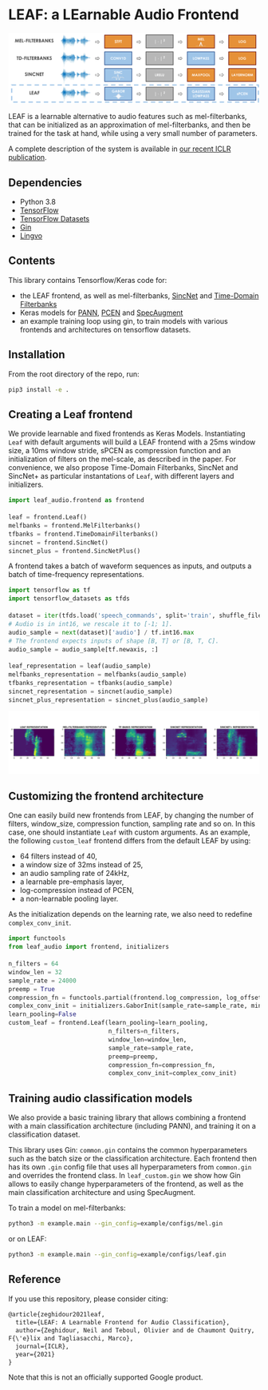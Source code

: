 # LEAF: a LEarnable Audio Frontend

![Overview](./images/frontends.png)

LEAF is a learnable alternative to audio features such as mel-filterbanks, that can be initialized as an approximation of mel-filterbanks, and then be trained for the task at hand, while using a very small
number of parameters.

A complete description of the system is available in [our recent ICLR publication](https://openreview.net/forum?id=jM76BCb6F9m).


## Dependencies
* Python 3.8
* [TensorFlow](https://www.tensorflow.org/)
* [TensorFlow Datasets](https://www.tensorflow.org/datasets/overview)
* [Gin](https://github.com/google/gin-config)
* [Lingvo](https://github.com/tensorflow/lingvo)

## Contents
This library contains Tensorflow/Keras code for:

* the LEAF frontend, as well as mel-filterbanks, [SincNet](https://arxiv.org/abs/1808.00158) and [Time-Domain Filterbanks](https://arxiv.org/abs/1711.01161)
* Keras models for [PANN](https://arxiv.org/abs/1912.10211), [PCEN](https://research.google/pubs/pub45911/) and [SpecAugment](https://arxiv.org/abs/1904.08779)
* an example training loop using gin, to train models with various frontends and architectures on tensorflow datasets.

## Installation
From the root directory of the repo, run:

```bash
pip3 install -e .
```

## Creating a Leaf frontend
We provide learnable and fixed frontends as Keras Models. Instantiating `Leaf` with default arguments will build a LEAF frontend with a 25ms window size, a 10ms window stride, sPCEN as compression function and an initialization of filters on the mel-scale, as described in the paper. For convenience, we also propose Time-Domain Filterbanks, SincNet and SincNet+ as particular instantations of `Leaf`, with different layers and initializers.

```python
import leaf_audio.frontend as frontend

leaf = frontend.Leaf()
melfbanks = frontend.MelFilterbanks()
tfbanks = frontend.TimeDomainFilterbanks()
sincnet = frontend.SincNet()
sincnet_plus = frontend.SincNetPlus()
```

A frontend takes a batch of waveform sequences as inputs, and outputs a batch of time-frequency representations.

```python
import tensorflow as tf
import tensorflow_datasets as tfds

dataset = iter(tfds.load('speech_commands', split='train', shuffle_files=True))
# Audio is in int16, we rescale it to [-1; 1].
audio_sample = next(dataset)['audio'] / tf.int16.max
# The frontend expects inputs of shape [B, T] or [B, T, C].
audio_sample = audio_sample[tf.newaxis, :]

leaf_representation = leaf(audio_sample)
melfbanks_representation = melfbanks(audio_sample)
tfbanks_representation = tfbanks(audio_sample)
sincnet_representation = sincnet(audio_sample)
sincnet_plus_representation = sincnet_plus(audio_sample)
```

![Frontends output](./images/frontends_output.png)

## Customizing the frontend architecture

One can easily build new frontends from LEAF, by changing the number
of filters, window_size, compression function, sampling rate and so on.
In this case, one should instantiate `Leaf` with custom arguments.
As an example, the following `custom_leaf` frontend differs from the default LEAF
by using:

* 64 filters instead of 40,
* a window size of 32ms instead of 25,
* an audio sampling rate of 24kHz,
* a learnable pre-emphasis layer,
* log-compression instead of PCEN,
* a non-learnable pooling layer.

As the initialization depends on the learning rate, we also need to redefine
`complex_conv_init`.

```python
import functools
from leaf_audio import frontend, initializers

n_filters = 64
window_len = 32
sample_rate = 24000
preemp = True
compression_fn = functools.partial(frontend.log_compression, log_offset=1e-5)
complex_conv_init = initializers.GaborInit(sample_rate=sample_rate, min_freq=60., max_freq=7800.)
learn_pooling=False
custom_leaf = frontend.Leaf(learn_pooling=learn_pooling,
                            n_filters=n_filters,
                            window_len=window_len,
                            sample_rate=sample_rate,
                            preemp=preemp,
                            compression_fn=compression_fn,
                            complex_conv_init=complex_conv_init)
```

## Training audio classification models

We also provide a basic training library that allows combining a frontend with
a main classification architecture (including PANN), and training it on a classification dataset.

This library uses Gin: `common.gin` contains the common hyperparameters such as
the batch size or the classification architecture. Each frontend then has its own
`.gin` config file that uses all hyperparameters from `common.gin` and overrides
the frontend class. In `leaf_custom.gin` we show how Gin allows to easily change
hyperparameters of the frontend, as well as the main classification architecture
and using SpecAugment.

To train a model on mel-filterbanks:

```bash
python3 -m example.main --gin_config=example/configs/mel.gin
```

or on LEAF:

```bash
python3 -m example.main --gin_config=example/configs/leaf.gin
```

## Reference
If you use this repository, please consider citing:

```
@article{zeghidour2021leaf,
  title={LEAF: A Learnable Frontend for Audio Classification},
  author={Zeghidour, Neil and Teboul, Olivier and de Chaumont Quitry, F{\'e}lix and Tagliasacchi, Marco},
  journal={ICLR},
  year={2021}
}
```

Note that this is not an officially supported Google product.
